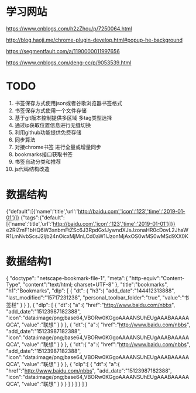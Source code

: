 # 学习网站

https://www.cnblogs.com/h2zZhou/p/7250064.html

http://blog.haoji.me/chrome-plugin-develop.html#popup-he-background

https://segmentfault.com/a/1190000011997656

https://www.cnblogs.com/deng-cc/p/9053539.html

# TODO

1. 书签保存方式使用json或者谷歌浏览器书签格式
2. 书签保存方式使用一个文件存储
3. 基于git版本控制提供多区域 多tag类型选择
4. 通过ip获取位置信息进行无缝切换
5. 利用github功能提供免费存储
6. 同步算法
7. 对接chrome书签 进行全量或增量同步
8. bookmarks接口获取书签
9. 书签自动分类和推荐
10. js代码结构改造

# 数据结构

{"default":[{'name':'title','url':'http://baidu.com','icon':'123','time':'2019-01-01'}]}
{"tags":{"default":[{'name':'title','url':'http://baidu.com','icon':'123','time':'2019-01-01'}]}}
e2RlZmF1bHQ6W3snbmFtZSc6J3RpdGxlJywndXJsJzonaHR0cDovL2JhaWR1LmNvbScsJ2ljb24nOicxMjMnLCd0aW1lJzonMjAxOS0wMS0wMSd9XX0K

# 数据结构1

{
    "doctype": "netscape-bookmark-file-1",
    "meta":{
        "http-equiv":"Content-Type",
        "content":"text/html; charset=UTF-8"
    },
    "title":"bookmarks",
    "h1":"Bookmarks",
    "dlp": [
        {
            "dt": {
                "h3":{
                    "add_date":"144412313888",
                    "last_modified":"15717231238",
                    "personal_toolbar_folder":"true",
                    "value":"书签栏"
                }
            }
        },
        {
            "dlp": [
                {
                    "dt":{
                        "a":{
                            "href":"http://www.baidu.com/nbbs",
                            "add_date":"15123987182388",
                            "icon":"data:image/png;base64,VBORw0KGgoAAAANSUhEUgAAABAAAAAQCA",
                            "value":"联想"
                        }
                    }
                },
                {
                    "dt":{
                        "a":{
                            "href":"http://www.baidu.com/nbbs",
                            "add_date":"15123987182388",
                            "icon":"data:image/png;base64,VBORw0KGgoAAAANSUhEUgAAABAAAAAQCA",
                            "value":"联想"
                        }
                    }
                },
                {
                    "dt":{
                        "a":{
                            "href":"http://www.baidu.com/nbbs",
                            "add_date":"15123987182388",
                            "icon":"data:image/png;base64,VBORw0KGgoAAAANSUhEUgAAABAAAAAQCA",
                            "value":"联想"
                        }
                    }
                },
                {
                    "dlp":[
                        {
                            "dt":{
                                "a":{
                                    "href":"http://www.baidu.com/nbbs",
                                    "add_date":"15123987182388",
                                    "icon":"data:image/png;base64,VBORw0KGgoAAAANSUhEUgAAABAAAAAQCA",
                                    "value":"联想"
                                }
                            }
                        }
                    ]
                }
            ]
        }
    ]
}